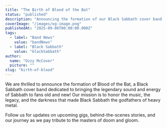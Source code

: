 ```yaml
---
title: "The Birth of Blood of the Bat"
status: "published"
description: "Announcing the formation of our Black Sabbath cover band."
coverImage: "/images/og-image.png"
publishedAt: "2025-09-06T00:00:00.000Z"
tags:
  - label: "Band News"
    value: "bandNews"
  - label: "Black Sabbath"
    value: "blackSabbath"
author:
  name: "Ozzy McCover"
  picture: ""
slug: "birth-of-blood"
---
```


We are thrilled to announce the formation of Blood of the Bat, a Black Sabbath cover band dedicated to bringing the legendary sound and energy of Sabbath to fans old and new! Our mission is to honor the music, the legacy, and the darkness that made Black Sabbath the godfathers of heavy metal.

Follow us for updates on upcoming gigs, behind-the-scenes stories, and our journey as we pay tribute to the masters of doom and gloom.
